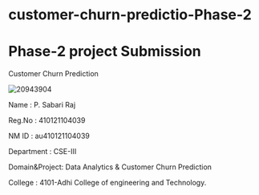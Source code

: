 # customer-churn-predictio-Phase-2
# Phase-2 project Submission 

Customer Churn Prediction

![20943904](https://github.com/sabarirajpazhani/customer-churn-predictio-Phase-2/assets/143380285/01b46a0c-5885-41ac-8d96-cc07245807ed)

 
Name          : P. Sabari Raj <br>

Reg.No        :	410121104039

NM ID         :	au410121104039

Department    :	CSE-III

Domain&Project:	Data Analytics & Customer Churn Prediction

College       :	4101-Adhi College of engineering and Technology.



